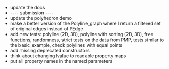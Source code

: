 - update the docs
- ---- submission ----
- update the polyhedron demo
- make a better version of the Polyline_graph where I return a filtered set of original edges instead of PEdge
- add new tests: polyline (2D, 3D), polyline with sorting (2D, 3D), free functions, randomness, strict tests on the data from PMP, tests similar to the basic_example, check polylines with equal points
- add missing deprecated constructors
- think about changing lvalue to readable property maps
- put all property names in the named parameters